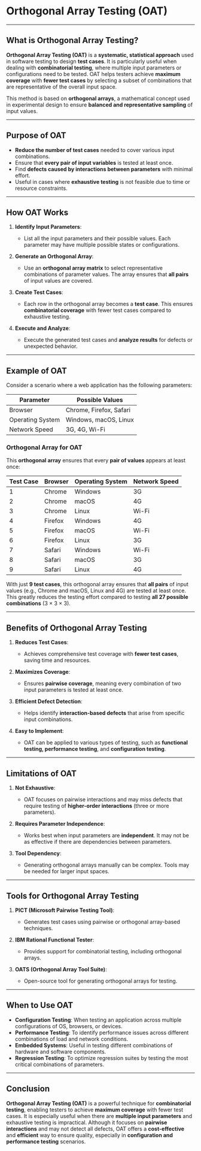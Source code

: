 # Orthogonal Array Testing (OAT)

---

## What is Orthogonal Array Testing?

**Orthogonal Array Testing (OAT)** is a **systematic, statistical approach** used in software testing to design **test cases**. It is particularly useful when dealing with **combinatorial testing**, where multiple input parameters or configurations need to be tested. OAT helps testers achieve **maximum coverage** with **fewer test cases** by selecting a subset of combinations that are representative of the overall input space.

This method is based on **orthogonal arrays**, a mathematical concept used in experimental design to ensure **balanced and representative sampling** of input values.

---

## Purpose of OAT

- **Reduce the number of test cases** needed to cover various input combinations.
- Ensure that **every pair of input variables** is tested at least once.
- Find **defects caused by interactions between parameters** with minimal effort.
- Useful in cases where **exhaustive testing** is not feasible due to time or resource constraints.

---

## How OAT Works

1. **Identify Input Parameters**:
   - List all the input parameters and their possible values. Each parameter may have multiple possible states or configurations.

2. **Generate an Orthogonal Array**:
   - Use an **orthogonal array matrix** to select representative combinations of parameter values. The array ensures that **all pairs** of input values are covered.

3. **Create Test Cases**:
   - Each row in the orthogonal array becomes a **test case**. This ensures **combinatorial coverage** with fewer test cases compared to exhaustive testing.

4. **Execute and Analyze**:
   - Execute the generated test cases and **analyze results** for defects or unexpected behavior.

---

## Example of OAT

Consider a scenario where a web application has the following parameters:

| **Parameter**    | **Possible Values**         |
|------------------|-----------------------------|
| Browser          | Chrome, Firefox, Safari     |
| Operating System | Windows, macOS, Linux       |
| Network Speed    | 3G, 4G, Wi-Fi               |

### Orthogonal Array for OAT

This **orthogonal array** ensures that every **pair of values** appears at least once:

| **Test Case** | **Browser** | **Operating System** | **Network Speed** |
|---------------|-------------|----------------------|-------------------|
| 1             | Chrome      | Windows              | 3G                |
| 2             | Chrome      | macOS                | 4G                |
| 3             | Chrome      | Linux                | Wi-Fi             |
| 4             | Firefox     | Windows              | 4G                |
| 5             | Firefox     | macOS                | Wi-Fi             |
| 6             | Firefox     | Linux                | 3G                |
| 7             | Safari      | Windows              | Wi-Fi             |
| 8             | Safari      | macOS                | 3G                |
| 9             | Safari      | Linux                | 4G                |

With just **9 test cases**, this orthogonal array ensures that **all pairs** of input values (e.g., Chrome and macOS, Linux and 4G) are tested at least once. This greatly reduces the testing effort compared to testing **all 27 possible combinations** (3 × 3 × 3).

---

## Benefits of Orthogonal Array Testing

1. **Reduces Test Cases**:
   - Achieves comprehensive test coverage with **fewer test cases**, saving time and resources.

2. **Maximizes Coverage**:
   - Ensures **pairwise coverage**, meaning every combination of two input parameters is tested at least once.

3. **Efficient Defect Detection**:
   - Helps identify **interaction-based defects** that arise from specific input combinations.

4. **Easy to Implement**:
   - OAT can be applied to various types of testing, such as **functional testing, performance testing**, and **configuration testing**.

---

## Limitations of OAT

1. **Not Exhaustive**:
   - OAT focuses on pairwise interactions and may miss defects that require testing of **higher-order interactions** (three or more parameters).

2. **Requires Parameter Independence**:
   - Works best when input parameters are **independent**. It may not be as effective if there are dependencies between parameters.

3. **Tool Dependency**:
   - Generating orthogonal arrays manually can be complex. Tools may be needed for larger input spaces.

---

## Tools for Orthogonal Array Testing

1. **PICT (Microsoft Pairwise Testing Tool)**:
   - Generates test cases using pairwise or orthogonal array-based techniques.

2. **IBM Rational Functional Tester**:
   - Provides support for combinatorial testing, including orthogonal arrays.

3. **OATS (Orthogonal Array Tool Suite)**:
   - Open-source tool for generating orthogonal arrays for testing.

---

## When to Use OAT

- **Configuration Testing**: When testing an application across multiple configurations of OS, browsers, or devices.
- **Performance Testing**: To identify performance issues across different combinations of load and network conditions.
- **Embedded Systems**: Useful in testing different combinations of hardware and software components.
- **Regression Testing**: To optimize regression suites by testing the most critical combinations of parameters.

---

## Conclusion

**Orthogonal Array Testing (OAT)** is a powerful technique for **combinatorial testing**, enabling testers to achieve **maximum coverage** with fewer test cases. It is especially useful when there are **multiple input parameters** and exhaustive testing is impractical. Although it focuses on **pairwise interactions** and may not detect all defects, OAT offers a **cost-effective** and **efficient** way to ensure quality, especially in **configuration and performance testing** scenarios.
